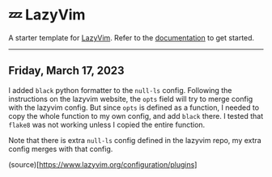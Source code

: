 # 💤 LazyVim

A starter template for [LazyVim](https://github.com/LazyVim/LazyVim).
Refer to the [documentation](https://lazyvim.github.io/installation) to get started.

---

## Friday, March 17, 2023
I added `black` python formatter to the `null-ls` config. Following the instructions on the lazyvim website, the `opts` field will try to merge config with the lazyvim config. But since `opts` is defined as a function, I needed to copy the whole function to my own config, and add `black` there. I tested that `flake8` was not working unless I copied the entire function.

Note that there is extra `null-ls` config defined in the lazyvim repo, my extra config merges with that config.

(source)[https://www.lazyvim.org/configuration/plugins]

